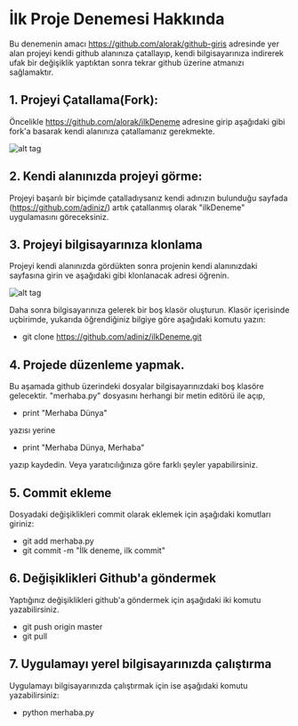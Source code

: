 # İlk Proje Denemesi Hakkında

Bu denemenin amacı https://github.com/alorak/github-giris adresinde yer alan projeyi kendi github alanınıza çatallayıp, kendi bilgisayarınıza indirerek ufak bir değişiklik yaptıktan sonra tekrar github üzerine atmanızı sağlamaktır.

## 1. Projeyi Çatallama(Fork):
Öncelikle https://github.com/alorak/ilkDeneme adresine girip aşağıdaki gibi fork'a basarak kendi alanınıza çatallamanız gerekmekte.

![alt tag](https://github.com/alorak/github-giris/blob/master/fork.png)

## 2. Kendi alanınızda projeyi görme:
Projeyi başarılı bir biçimde çatalladıysanız kendi adınızın bulunduğu sayfada (https://github.com/adiniz/) artık çatallanmış olarak "ilkDeneme" uygulamasını göreceksiniz.

## 3. Projeyi bilgisayarınıza klonlama
Projeyi kendi alanınızda gördükten sonra projenin kendi alanınızdaki sayfasına girin ve aşağıdaki gibi klonlanacak adresi öğrenin.

![alt tag](https://github.com/alorak/github-giris/blob/master/clone.png)

Daha sonra bilgisayarınıza gelerek bir boş klasör oluşturun. Klasör içerisinde uçbirimde, yukarıda öğrendiğiniz bilgiye göre aşağıdaki komutu yazın:

* git clone https://github.com/adiniz/ilkDeneme.git

## 4. Projede düzenleme yapmak.
Bu aşamada github üzerindeki dosyalar bilgisayarınızdaki boş klasöre gelecektir. "merhaba.py" dosyasını herhangi bir metin editörü ile açıp, 

* print "Merhaba Dünya"

yazısı yerine 

* print "Merhaba Dünya, Merhaba"

yazıp kaydedin. Veya yaratıcılığınıza göre farklı şeyler yapabilirsiniz.

## 5. Commit ekleme
Dosyadaki değişiklikleri commit olarak eklemek için aşağıdaki komutları giriniz:

* git add merhaba.py
* git commit -m "İlk deneme, ilk commit"

## 6. Değişiklikleri Github'a göndermek
Yaptığınız değişiklikleri github'a göndermek için aşağıdaki iki komutu yazabilirsiniz.

* git push origin master
* git pull

## 7. Uygulamayı yerel bilgisayarınızda çalıştırma
Uygulamayı bilgisayarınızda çalıştırmak için ise aşağıdaki komutu yazabilirsiniz:

* python merhaba.py
